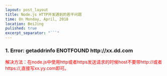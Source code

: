 ```yaml
---
layout: post_layout
title: Node.js HTTP开发遇到的若干问题
time: On Monday, April, 2018
location: BeiJing
pulished: true
excerpt_separator: "```"
---
```


<h3>1. Error: getaddrinfo ENOTFOUND http://xx.dd.com</h3>
<div style="color: red">
    解决方法：在node.js中使用http或者https发送请求的时候host不要带http://或者https://,直接写xx.yy.com即可。
</div>

```
